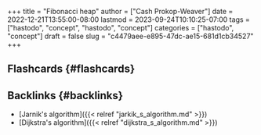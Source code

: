 +++
title = "Fibonacci heap"
author = ["Cash Prokop-Weaver"]
date = 2022-12-21T13:55:00-08:00
lastmod = 2023-09-24T10:10:25-07:00
tags = ["hastodo", "concept", "hastodo", "concept"]
categories = ["hastodo", "concept"]
draft = false
slug = "c4479aee-e895-47dc-ae15-681d1cb34527"
+++

## Flashcards {#flashcards}


## Backlinks {#backlinks}

-   [Jarnik's algorithm]({{< relref "jarkik_s_algorithm.md" >}})
-   [Dijkstra's algorithm]({{< relref "dijkstra_s_algorithm.md" >}})
